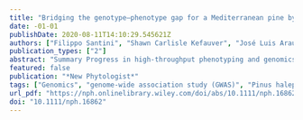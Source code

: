 ```yaml
---
title: "Bridging the genotype–phenotype gap for a Mediterranean pine by semi-automatic crown identification and multispectral imagery"
date: -01-01
publishDate: 2020-08-11T14:10:29.545621Z
authors: ["Filippo Santini", "Shawn Carlisle Kefauver", "José Luis Araus", "Víctor Resco de Dios", "Saray Martín García", "Delphine Grivet", "Jordi Voltas"]
publication_types: ["2"]
abstract: "Summary Progress in high-throughput phenotyping and genomics provides the potential to understand the genetic basis of plant functional differentiation. We developed a semi-automatic methodology based on Unmanned Aerial Vehicle (UAV) imagery for deriving tree-level phenotypes followed by genome-wide association study (GWAS). A RGB-based point cloud was used for tree crown identification in a common garden of Pinus halepensis in Spain. Crowns were combined with multispectral and thermal orthomosaics to retrieve growth traits, vegetation indices and canopy temperature. Thereafter, GWAS was performed to analyse the association between phenotypes and genomic variation at 235 Single Nucleotide Polymorphisms (SNPs). Growth traits were associated with 12 SNPs involved in cellulose and carbohydrate metabolism. Indices related to transpiration and leaf water content were associated with six SNPs involved in stomata dynamics. Indices related to leaf pigments and leaf area were associated with 11 SNPs involved in signalling and peroxisomes metabolism. About 16% to 20% of trait variance was explained by combinations of several SNPs, indicating polygenic control of morpho-physiological traits. Despite a limited availability of markers and individuals, this study is a successful proof-of-concept for the combination of high-throughput UAV-based phenotyping with cost-effective genotyping to disentangle the genetic architecture of phenotypic variation in a widespread conifer."
featured: false
publication: "*New Phytologist*"
tags: ["Genomics", "genome-wide association study (GWAS)", "Pinus halepensis", "Remote Sensing", "SNPs", "Unmanned Aerial Vehicle (UAV)"]
url_pdf: "https://nph.onlinelibrary.wiley.com/doi/abs/10.1111/nph.16862"
doi: "10.1111/nph.16862"
---
```


